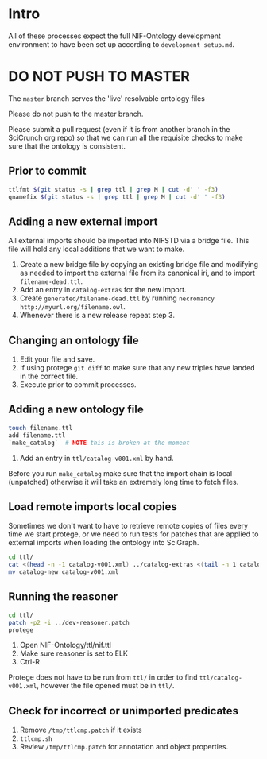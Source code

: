 # Intro
All of these processes expect the full NIF-Ontology development
environment to have been set up according to `development setup.md`.

# DO NOT PUSH TO MASTER
The `master` branch serves the 'live' resolvable ontology files

Please do not push to the master branch.

Please submit a pull request (even if it is from another branch
in the SciCrunch org repo) so that we can run all the requisite
checks to make sure that the ontology is consistent.

## Prior to commit
```bash
ttlfmt $(git status -s | grep ttl | grep M | cut -d' ' -f3)
qnamefix $(git status -s | grep ttl | grep M | cut -d' ' -f3)
```
## Adding a new external import
All external imports should be imported into NIFSTD via a bridge file.
This file will hold any local additions that we want to make.
1. Create a new bridge file by copying an existing bridge file and modifying
   as needed to import the external file from its canonical iri, and to import
   `filename-dead.ttl`.
2. Add an entry in `catalog-extras` for the new import.
3. Create `generated/filename-dead.ttl` by running `necromancy http://myurl.org/filename.owl`.
4. Whenever there is a new release repeat step 3.

## Changing an ontology file
1. Edit your file and save.
2. If using protege `git diff` to make sure that any new triples
   have landed in the correct file.
3. Execute prior to commit processes.

## Adding a new ontology file
```bash
touch filename.ttl
add filename.ttl
`make_catalog`  # NOTE this is broken at the moment
```
1. Add an entry in `ttl/catalog-v001.xml` by hand.

Before you run `make_catalog` make sure that the import chain is local (unpatched)
otherwise it will take an extremely long time to fetch files.

## Load remote imports local copies
Sometimes we don't want to have to retrieve remote copies of files every time
we start protege, or we need to run tests for patches that are applied to external
imports when loading the ontology into SciGraph.
```bash
cd ttl/
cat <(head -n -1 catalog-v001.xml) ../catalog-extras <(tail -n 1 catalog-v001.xml) > catalog-new
mv catalog-new catalog-v001.xml
```

## Running the reasoner
```bash
cd ttl/
patch -p2 -i ../dev-reasoner.patch
protege
```
1. Open NIF-Ontology/ttl/nif.ttl
2. Make sure reasoner is set to ELK
3. Ctrl-R

Protege does not have to be run from `ttl/` in order to find `ttl/catalog-v001.xml`,
however the file opened must be in `ttl/`.

## Check for incorrect or unimported predicates
1. Remove `/tmp/ttlcmp.patch` if it exists
2. `ttlcmp.sh`
3. Review `/tmp/ttlcmp.patch` for annotation and object properties.
